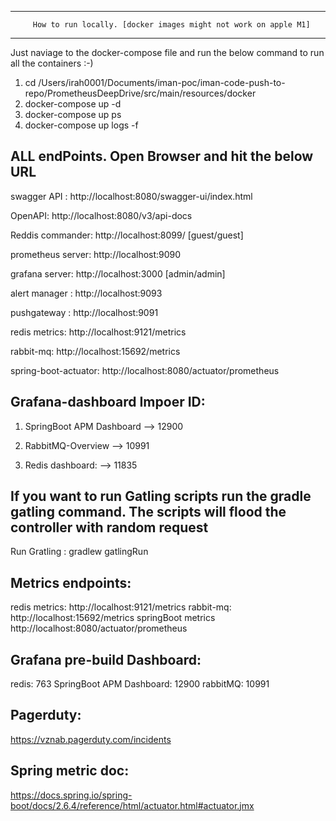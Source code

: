 --------------------------------
         How to run locally. [docker images might not work on apple M1]
------------------------------------

Just naviage to the docker-compose file and run the below command to run all the containers :-)

1. cd /Users/irah0001/Documents/iman-poc/iman-code-push-to-repo/PrometheusDeepDrive/src/main/resources/docker
2. docker-compose up -d
3. docker-compose up ps
4. docker-compose up logs -f


ALL endPoints. Open Browser and hit the below URL
--------------------------------------------------

swagger API : http://localhost:8080/swagger-ui/index.html

OpenAPI: http://localhost:8080/v3/api-docs

Reddis commander: http://localhost:8099/ [guest/guest]

prometheus server: http://localhost:9090

grafana server:    http://localhost:3000 [admin/admin]

alert manager :    http://localhost:9093

pushgateway :      http://localhost:9091

redis metrics:     http://localhost:9121/metrics

rabbit-mq:         http://localhost:15692/metrics

spring-boot-actuator:  http://localhost:8080/actuator/prometheus


Grafana-dashboard Impoer ID:
----------------------------

1. SpringBoot APM Dashboard --> 12900

2. RabbitMQ-Overview        --> 10991

3. Redis dashboard:         --> 11835 





If you want to run Gatling scripts run the gradle gatling command. The scripts will flood the controller with random request
-----------
Run Gratling : gradlew gatlingRun


Metrics endpoints:
------------------
redis metrics:     http://localhost:9121/metrics
rabbit-mq:         http://localhost:15692/metrics
springBoot metrics http://localhost:8080/actuator/prometheus


Grafana pre-build Dashboard:
-------
redis: 763
SpringBoot APM Dashboard: 12900
rabbitMQ: 10991


Pagerduty:
---------
https://vznab.pagerduty.com/incidents


Spring metric doc:
----
https://docs.spring.io/spring-boot/docs/2.6.4/reference/html/actuator.html#actuator.jmx

